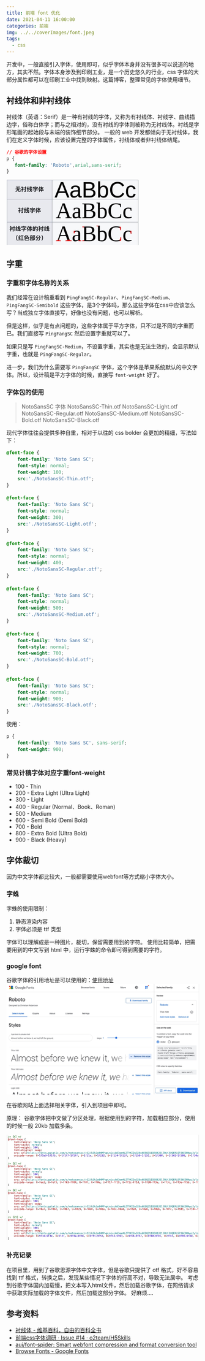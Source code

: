 ```yaml
---
title: 前端 font 优化
date: 2021-04-11 16:00:00
categories: 前端
img: ../../coverImages/font.jpeg
tags:
  - css
---
```


开发中，一般直接引入字体，使用即可，似乎字体本身并没有很多可以说道的地方，其实不然。字体本身涉及到印刷工业，是一个历史悠久的行业，css 字体的大部分属性都可以在印刷工业中找到映射。这篇博客，整理常见的字体使用细节。

## 衬线体和非衬线体
衬线体（英语：Serif）是一种有衬线的字体，又称为有衬线体、衬线字、曲线描边字，俗称白体字；而与之相对的，没有衬线的字体则被称为无衬线体。衬线是字形笔画的起始段与末端的装饰细节部分。
一般的 web 开发都倾向于无衬线体，我们在定义字体时候，应该设置完整的字体属性，衬线体或者非衬线体结尾。

```css
// 谷歌的字体设置
p {
   font-family: 'Roboto',arial,sans-serif;
}
```

![](/images/16181269068142.jpg)

## 字重
### 字重和字体名称的关系
我们经常在设计稿重看到 `PingFangSC-Regular`、`PingFangSC-Medium`、`PingFangSC-Semibold` 这些字体，是3个字体吗，那么这些字体在css中应该怎么写？当成独立字体直接写，好像也没有问题，也可以解析。

但是这样，似乎是有点问题的，这些字体属于平方字体，只不过是不同的字重而已。我们直接写 `PingFangSC` 然后设置字重就可以了。

如果只是写 `PingFangSC-Medium`，不设置字重，其实也是无法生效的，会显示默认字重，也就是 `PingFangSC-Regular`。

进一步，我们为什么需要写 `PingFangSC` 字体，这个字体是苹果系统默认的中文字体。所以，设计稿是平方字体的时候，直接写 `font-weight` 好了。

### 字体包的使用

> NotoSansSC 字体
> NotoSansSC-Thin.otf
> NotoSansSC-Light.otf
> NotoSansSC-Regular.otf
> NotoSansSC-Medium.otf
> NotoSansSC-Bold.otf
> NotoSansSC-Black.otf

现代字体往往会提供多种自重，相对于以往的 css bolder 会更加的精细，写法如下：

```css
@font-face {
    font-family: 'Noto Sans SC';
    font-style: normal;
    font-weight: 100;
    src:'./NotoSansSC-Thin.otf';
}

@font-face {
    font-family: 'Noto Sans SC';
    font-style: normal;
    font-weight: 300;
    src:'./NotoSansSC-Light.otf';
}

@font-face {
    font-family: 'Noto Sans SC';
    font-style: normal;
    font-weight: 400;
    src:'./NotoSansSC-Regular.otf';
}

@font-face {
    font-family: 'Noto Sans SC';
    font-style: normal;
    font-weight: 500;
    src:'./NotoSansSC-Medium.otf';
}

@font-face {
    font-family: 'Noto Sans SC';
    font-style: normal;
    font-weight: 700;
    src:'./NotoSansSC-Bold.otf';
}

@font-face {
    font-family: 'Noto Sans SC';
    font-style: normal;
    font-weight: 900;
    src:'./NotoSansSC-Black.otf';
}
```

使用：

```css
p {
    font-family: 'Noto Sans SC', sans-serif;
    font-weight: 900;
}
```

### 常见计稿字体对应字重font-weight

* 100 - Thin
* 200 - Extra Light (Ultra Light)
* 300 - Light
* 400 - Regular (Normal、Book、Roman)
* 500 - Medium
* 600 - Semi Bold (Demi Bold)
* 700 - Bold
* 800 - Extra Bold (Ultra Bold)
* 900 - Black (Heavy)

## 字体裁切
因为中文字体都比较大，一般都需要使用webfont等方式缩小字体大小。

### 字蛛
字蛛的使用限制：
1. 静态渲染内容
2. 字体必须是 ttf 类型

字体可以理解成是一种图片，裁切，保留需要用到的字符。
使用比较简单，把需要用到的中文写到 html 中，运行字蛛的命令即可得到需要的字符。

### google font
谷歌字体的引用地址是可以使用的：[使用地址](https://fonts.gstatic.com/)
![](/images/16181293778639.jpg)

在谷歌网站上面选择相关字体，引入到项目中即可。

原理：
谷歌字体把中文做了分区处理，根据使用到的字符，加载相应部分，使用的时候一般 20kb 加载多条。

![字体分区](/images/16181294659403.jpg)

### 补充记录
在项目里，用到了谷歌思源字体中文字体，但是谷歌只提供了 otf 格式，好不容易找到 ttf 格式，转换之后，发现某些情况下字体的行高不对，导致无法居中。
考虑到谷歌字体国内加载慢，把文本写入html文件，然后加载谷歌字体，在网络请求中获取实际加载的字体文件，然后加载这部分字体。
好麻烦....

## 参考资料
* [衬线体 - 维基百科，自由的百科全书](https://zh.wikipedia.org/wiki/%E8%A1%AC%E7%BA%BF%E4%BD%93)
* [前端css字体调研 · Issue #14 · o2team/H5Skills](https://github.com/o2team/H5Skills/issues/14)
* [aui/font-spider: Smart webfont compression and format conversion tool](https://github.com/aui/font-spider)
* [Browse Fonts - Google Fonts](https://fonts.google.com/)

